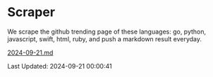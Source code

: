 # Scraper

We scrape the github trending page of these languages: go, python, javascript, swift, html, ruby, and push a markdown result everyday.

[2024-09-21.md](https://github.com/henson/Scraper/blob/master/2024-09-21.md)

Last Updated: 2024-09-21 00:00:41
